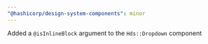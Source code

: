 ```yaml
---
"@hashicorp/design-system-components": minor
---
```


Added a `@isInlineBlock` argument to the `Hds::Dropdown` component
